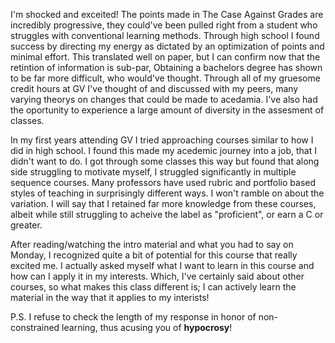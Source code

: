 I'm shocked and exceited! The points made in The Case Against Grades are incredibly progressive, they could've been pulled right from a student who struggles with conventional learning methods. Through high school I found success by directing my energy as dictated by an optimization of points and minimal effort. This translated well on paper, but I can confirm now that the retintion of information is sub-par, Obtaining a bachelors degree has shown to be far more difficult, who would've thought. Through all of my gruesome credit hours at GV I've thought of and discussed with my peers, many varying theorys on changes that could be made to acedamia. I've also had the oportunity to experience a large amount of diversity in the assesment of classes.

In my first years attending GV I tried approaching courses similar to how I did in high school. I found this made my acedemic journey into a job, that I didn't want to do. I got through some classes this way but found that along side struggling to motivate myself, I struggled significantly in multiple sequence courses. Many professors have used rubric and portfolio based styles of teaching in surprisingly different ways. I won't ramble on about the variation. I will say that I retained far more knowledge from these courses, albeit while still struggling to acheive the label as "proficient", or earn a C or greater.

After reading/watching the intro material and what you had to say on Monday, I recognized quite a bit of potential for this course that really excited me. I actually asked myself what I want to learn in this course and how can I apply it in my interests. Which, I've certainly said about other courses, so what makes this class different is; I can actively learn the material in the way that it applies to my interists!

P.S. I refuse to check the length of my response in honor of non-constrained learning, thus acusing you of **hypocrosy**!
